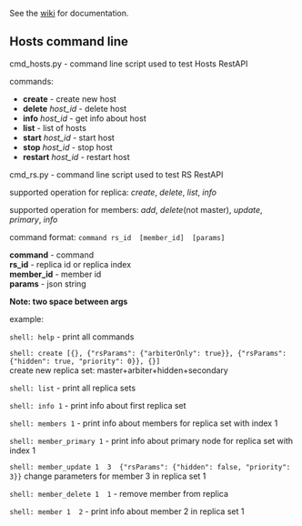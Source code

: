 See the [wiki](mongo-orchestration/wiki) for documentation.

## Hosts command line

cmd_hosts.py - command line script used to test Hosts RestAPI

commands:
+ **create** - create new host
+ **delete** *host_id* - delete host
+ **info** *host_id* - get info about host
+ **list** - list of hosts
+ **start** *host_id* - start host
+ **stop** *host_id* - stop host
+ **restart** *host_id* - restart host

cmd_rs.py - command line script used to test RS RestAPI

supported operation for replica: *create*, *delete*, *list*, *info*

supported operation for members: *add*, *delete*(not master), *update*, *primary*, *info*

command format: `command rs_id  [member_id]  [params]`

**command** - command  
**rs_id** - replica id or replica index  
**member_id** - member id  
**params** - json string  

**Note: two space between args**

example: 

`shell: help` - print all commands

`shell: create [{}, {"rsParams": {"arbiterOnly": true}}, {"rsParams":{"hidden": true, "priority": 0}}, {}]`  
create new replica set: master+arbiter+hidden+secondary

`shell: list` - print all replica sets  

`shell: info 1` - print info about first replica set

`shell: members 1` - print info about members for replica set with index 1  

`shell: member_primary 1` - print info about primary node for replica set with index 1

`shell: member_update 1  3  {"rsParams": {"hidden": false, "priority": 3}}`
change parameters for member 3 in replica set 1

`shell: member_delete 1  1` - remove member from replica

`shell: member 1  2` - print info about member 2 in replica set 1
